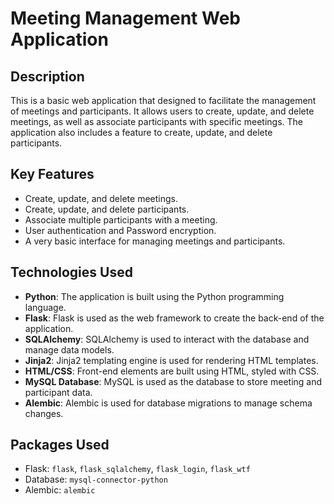 # Meeting Management Web Application

## Description

This is a basic web application that designed to facilitate the management of meetings and participants. It allows users to create, update, and delete meetings, as well as associate participants with specific meetings. The application also includes a feature to create, update, and delete participants.

## Key Features

- Create, update, and delete meetings.
- Create, update, and delete participants.
- Associate multiple participants with a meeting.
- User authentication and Password encryption.
- A very basic interface for managing meetings and participants.

## Technologies Used

- **Python**: The application is built using the Python programming language.
- **Flask**: Flask is used as the web framework to create the back-end of the application.
- **SQLAlchemy**: SQLAlchemy is used to interact with the database and manage data models.
- **Jinja2**: Jinja2 templating engine is used for rendering HTML templates.
- **HTML/CSS**: Front-end elements are built using HTML, styled with CSS.
- **MySQL Database**: MySQL is used as the database to store meeting and participant data.
- **Alembic**: Alembic is used for database migrations to manage schema changes.

## Packages Used

- Flask: `flask`, `flask_sqlalchemy`, `flask_login`, `flask_wtf`
- Database: `mysql-connector-python`
- Alembic: `alembic`
